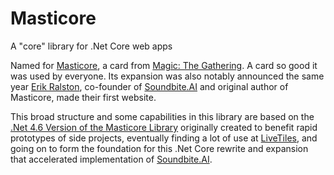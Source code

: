 # Masticore
A "core" library for .Net Core web apps

Named for [Masticore](https://mtg.fandom.com/wiki/Masticore), a card from [Magic: The Gathering](https://mtg.fandom.com/wiki/Urza%27s_Destiny). A card so good it was used by everyone. Its expansion was also notably announced the same year [Erik Ralston](https://www.linkedin.com/in/erikralston/), co-founder of [Soundbite.AI](https://soundbite.ai/) and original author of Masticore, made their first website.

This broad structure and some capabilities in this library are based on the [.Net 4.6 Version of the Masticore Library](https://github.com/eralston/Masticore) originally  created to benefit rapid prototypes of side projects, eventually finding a lot of use at [LiveTiles](https://livetilesglobal.com/), and going on to form the foundation for this .Net Core rewrite and expansion that accelerated implementation of [Soundbite.AI](https://soundbite.ai/).
